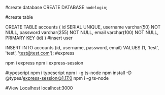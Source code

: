 #create database
CREATE DATABASE `nodelogin`;

#create table

CREATE TABLE accounts ( id SERIAL UNIQUE, 
username varchar(50) NOT NULL, 
password varchar(255) NOT NULL, 
email varchar(100) NOT NULL, 
PRIMARY KEY (id) )
#insert user

INSERT INTO accounts (id, username, password, email) VALUES (1, 'test', 'test', 'test@test.com');
#express

npm i express
npm i express-session

#typescript
npm i typescript
npm i -g ts-node 
npm install -D @types/express-session@1.17.0 
npm i -g ts-node

#View Localhost
localhost:3000
